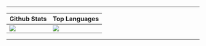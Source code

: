 ----

| __Github Stats__ | __Top Languages__ |
| --- | --- |
| <img align="center" src="https://github-readme-stats.vercel.app/api?username=andrewbx&show_icons=true&theme=transparent" />  | <img align="center" src="https://github-readme-stats.vercel.app/api/top-langs/?username=andrewbx&theme=transparent&layout=compact" /> |

----

